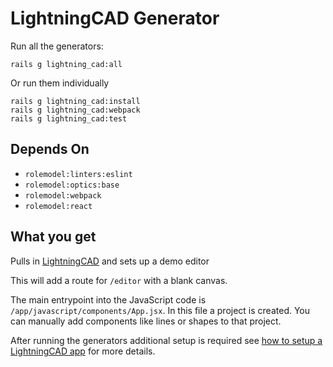 # LightningCAD Generator

Run all the generators:

```
rails g lightning_cad:all
```

Or run them individually
```
rails g lightning_cad:install
rails g lightning_cad:webpack
rails g lightning_cad:test
```

## Depends On

- `rolemodel:linters:eslint`
- `rolemodel:optics:base`
- `rolemodel:webpack`
- `rolemodel:react`

## What you get

Pulls in [LightningCAD](https://github.com/RoleModel/lightning-cad) and sets up a demo editor

This will add a route for `/editor` with a blank canvas.

The main entrypoint into the JavaScript code is `/app/javascript/components/App.jsx`. In this file a project is created. You can manually add components like lines or shapes to that project.

After running the generators additional setup is required see [how to setup a LightningCAD app](https://github.com/RoleModel/lightning-cad?tab=readme-ov-file#app-setup) for more details.
